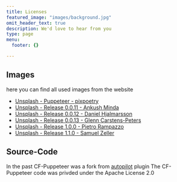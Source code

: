 ```yaml
---
title: Licenses
featured_image: "images/background.jpg"
omit_header_text: true
description: We'd love to hear from you
type: page
menu:
  footer: {}

---
```


## Images
here you can find all used images from the website
- [Unsplash - Puppeteer - pixpoetry](https://unsplash.com/photos/jqrX8cSeVbQ)
- [Unsplash - Release 0.0.11 - Ankush Minda](https://unsplash.com/photos/TLBplYQvqn0?utm_source=unsplash&utm_medium=referral&utm_content=creditCopyText)
- [Unsplash - Release 0.0.12 - Daniel Hjalmarsson](https://unsplash.com/photos/sEApBUS4fIk?utm_source=unsplash&utm_medium=referral&utm_content=creditCopyText)
- [Unsplash - Release 0.0.13 - Glenn Carstens-Peters](https://unsplash.com/photos/v6Uko9VA-18?utm_source=unsplash&utm_medium=referral&utm_content=creditCopyText)
- [Unsplash - Release 1.0.0 - Pietro Rampazzo](https://unsplash.com/photos/x5GcXFvJJhI)
- [Unsplash - Release 1.1.0 - Samuel Zeller](https://unsplash.com/photos/H3e58EBGnCg)

## Source-Code
In the past CF-Puppeteer was a fork from [autopilot](https://github.com/contraband/autopilot) plugin
The CF-Puppeteer code was privded under the Apache License 2.0 
